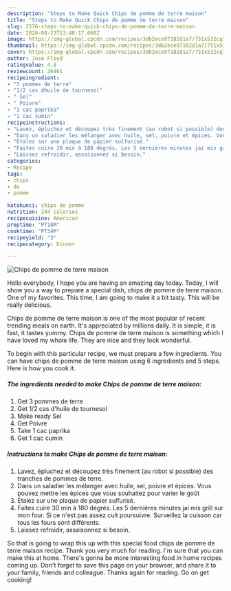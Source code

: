 ```yaml
---
description: "Steps to Make Quick Chips de pomme de terre maison"
title: "Steps to Make Quick Chips de pomme de terre maison"
slug: 2576-steps-to-make-quick-chips-de-pomme-de-terre-maison
date: 2020-08-23T13:48:17.660Z
image: https://img-global.cpcdn.com/recipes/3db2ece97182d1a7/751x532cq70/chips-de-pomme-de-terre-maison-photo-principale-de-la-recette.jpg
thumbnail: https://img-global.cpcdn.com/recipes/3db2ece97182d1a7/751x532cq70/chips-de-pomme-de-terre-maison-photo-principale-de-la-recette.jpg
cover: https://img-global.cpcdn.com/recipes/3db2ece97182d1a7/751x532cq70/chips-de-pomme-de-terre-maison-photo-principale-de-la-recette.jpg
author: Jose Floyd
ratingvalue: 4.8
reviewcount: 26461
recipeingredient:
- "3 pommes de terre"
- "1/2 cas dhuile de tournesol"
- " Sel"
- " Poivre"
- "1 cac paprika"
- "1 cac cumin"
recipeinstructions:
- "Lavez, épluchez et découpez très finement (au robot si possible) des tranches de pommes de terre."
- "Dans un saladier les mélanger avec huile, sel, poivre et épices. Vous pouvez mettre les épices que vous souhaitez pour varier le goût"
- "Étalez sur une plaque de papier sulfurisé."
- "Faites cuire 30 min à 180 degrés. Les 5 dernières minutes jai mis grill sur mon four. Si ce n&#39;est pas assez cuit poursuivre. Surveillez la cuisson car tous les fours sont différents."
- "Laissez refroidir, assaisonnez si besoin."
categories:
- Recipe
tags:
- chips
- de
- pomme

katakunci: chips de pomme 
nutrition: 244 calories
recipecuisine: American
preptime: "PT18M"
cooktime: "PT34M"
recipeyield: "3"
recipecategory: Dinner

---
```



![Chips de pomme de terre maison](https://img-global.cpcdn.com/recipes/3db2ece97182d1a7/751x532cq70/chips-de-pomme-de-terre-maison-photo-principale-de-la-recette.jpg)

Hello everybody, I hope you are having an amazing day today. Today, I will show you a way to prepare a special dish, chips de pomme de terre maison. One of my favorites. This time, I am going to make it a bit tasty. This will be really delicious.

Chips de pomme de terre maison is one of the most popular of recent trending meals on earth. It's appreciated by millions daily. It is simple, it is fast, it tastes yummy. Chips de pomme de terre maison is something which I have loved my whole life. They are nice and they look wonderful.




To begin with this particular recipe, we must prepare a few ingredients. You can have chips de pomme de terre maison using 6 ingredients and 5 steps. Here is how you cook it.

<!--inarticleads1-->

##### The ingredients needed to make Chips de pomme de terre maison:

1. Get 3 pommes de terre
1. Get 1/2 cas d&#39;huile de tournesol
1. Make ready  Sel
1. Get  Poivre
1. Take 1 cac paprika
1. Get 1 cac cumin




<!--inarticleads2-->

##### Instructions to make Chips de pomme de terre maison:

1. Lavez, épluchez et découpez très finement (au robot si possible) des tranches de pommes de terre.
1. Dans un saladier les mélanger avec huile, sel, poivre et épices. Vous pouvez mettre les épices que vous souhaitez pour varier le goût
1. Étalez sur une plaque de papier sulfurisé.
1. Faites cuire 30 min à 180 degrés. Les 5 dernières minutes jai mis grill sur mon four. Si ce n&#39;est pas assez cuit poursuivre. Surveillez la cuisson car tous les fours sont différents.
1. Laissez refroidir, assaisonnez si besoin.




So that is going to wrap this up with this special food chips de pomme de terre maison recipe. Thank you very much for reading. I'm sure that you can make this at home. There's gonna be more interesting food in home recipes coming up. Don't forget to save this page on your browser, and share it to your family, friends and colleague. Thanks again for reading. Go on get cooking!
